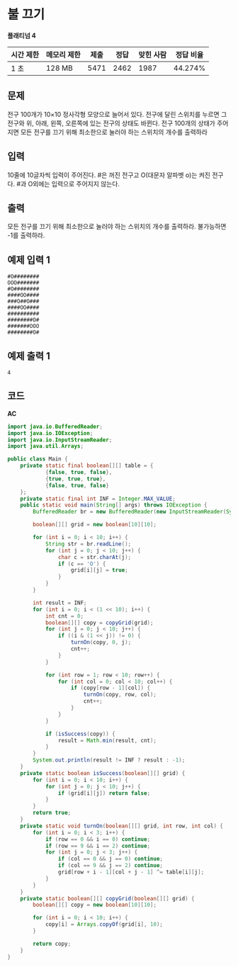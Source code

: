 # 불 끄기

**플래티넘 4**

|시간 제한|	메모리 제한	|제출	|정답|	맞힌 사람|	정답 비율|
|---|---|---|---|---|---|
|1 초|	128 MB	|5471|	2462	|1987|	44.274%|

## 문제 

전구 100개가 10×10 정사각형 모양으로 늘어서 있다. 전구에 달린 스위치를 누르면 그 전구와 위, 아래, 왼쪽, 오른쪽에 있는 전구의 상태도 바뀐다. 전구 100개의 상태가 주어지면 모든 전구를 끄기 위해 최소한으로 눌러야 하는 스위치의 개수를 출력하라

## 입력 

10줄에 10글자씩 입력이 주어진다. #은 꺼진 전구고 O(대문자 알파벳 o)는 켜진 전구다. #과 O외에는 입력으로 주어지지 않는다.

## 출력 

모든 전구를 끄기 위해 최소한으로 눌러야 하는 스위치의 개수를 출력하라. 불가능하면 -1를 출력하라.

## 예제 입력 1

```
#O########
OOO#######
#O########
####OO####
###O##O###
####OO####
##########
########O#
#######OOO
########O#
```

## 예제 출력 1

```
4
```

## 코드 

**AC**

```java
import java.io.BufferedReader;
import java.io.IOException;
import java.io.InputStreamReader;
import java.util.Arrays;

public class Main {
    private static final boolean[][] table = {
            {false, true, false},
            {true, true, true},
            {false, true, false}
    };
    private static final int INF = Integer.MAX_VALUE;
    public static void main(String[] args) throws IOException {
        BufferedReader br = new BufferedReader(new InputStreamReader(System.in));

        boolean[][] grid = new boolean[10][10];

        for (int i = 0; i < 10; i++) {
            String str = br.readLine();
            for (int j = 0; j < 10; j++) {
                char c = str.charAt(j);
                if (c == 'O') {
                    grid[i][j] = true;
                }
            }
        }

        int result = INF;
        for (int i = 0; i < (1 << 10); i++) {
            int cnt = 0;
            boolean[][] copy = copyGrid(grid);
            for (int j = 0; j < 10; j++) {
                if ((i & (1 << j)) != 0) {
                    turnOn(copy, 0, j);
                    cnt++;
                }
            }

            for (int row = 1; row < 10; row++) {
                for (int col = 0; col < 10; col++) {
                    if (copy[row - 1][col]) {
                        turnOn(copy, row, col);
                        cnt++;
                    }
                }
            }

            if (isSuccess(copy)) {
                result = Math.min(result, cnt);
            }
        }
        System.out.println(result != INF ? result : -1);
    }
    private static boolean isSuccess(boolean[][] grid) {
        for (int i = 0; i < 10; i++) {
            for (int j = 0; j < 10; j++) {
                if (grid[i][j]) return false;
            }
        }
        return true;
    }
    private static void turnOn(boolean[][] grid, int row, int col) {
        for (int i = 0; i < 3; i++) {
            if (row == 0 && i == 0) continue;
            if (row == 9 && i == 2) continue;
            for (int j = 0; j < 3; j++) {
                if (col == 0 && j == 0) continue;
                if (col == 9 && j == 2) continue;
                grid[row + i - 1][col + j - 1] ^= table[i][j];
            }
        }
    }
    private static boolean[][] copyGrid(boolean[][] grid) {
        boolean[][] copy = new boolean[10][10];

        for (int i = 0; i < 10; i++) {
            copy[i] = Arrays.copyOf(grid[i], 10);
        }

        return copy;
    }
}
```